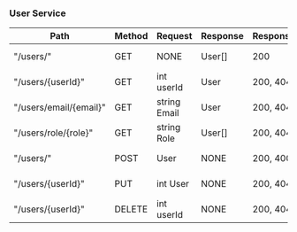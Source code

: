 ### User Service
| Path                     | Method | Request         | Response | ResponseCodes | Description            |
| ----------------------- | ------ | --------------- | -------- | ------------- | ---------------------- |
| "/users/"              | GET    | NONE                    | User[]   | 200           | Get all users     |
| "/users/{userId}"      | GET    | int userId              | User     | 200, 404      | Get user by id    |
| "/users/email/{email}" | GET    | string Email            | User     | 200, 404      | Get user by email |
| "/users/role/{role}"   | GET    | string Role             | User[]   | 200, 404      | Get users by role |
| "/users/"              | POST   | User                    | NONE     | 200, 400      | Add new user      |
| "/users/{userId}"      | PUT    | int User                 | NONE     | 200, 404      | Update user info  |
| "/users/{userId}"      | DELETE | int userId              | NONE     | 200, 404      | Delete user       |
